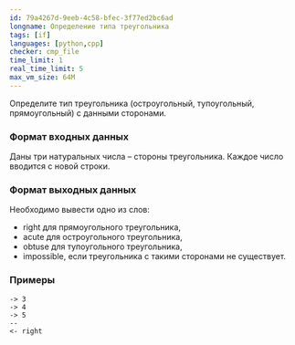 ```yaml
---
id: 79a4267d-9eeb-4c58-bfec-3f77ed2bc6ad
longname: Определение типа треугольника
tags: [if]
languages: [python,cpp]
checker: cmp_file
time_limit: 1
real_time_limit: 5
max_vm_size: 64M
---
```



Определите тип треугольника (остроугольный, тупоугольный, прямоугольный) с данными сторонами.

### Формат входных данных

Даны три натуральных числа – стороны треугольника. Каждое число вводится с новой строки.

### Формат выходных данных

Необходимо вывести одно из слов:
* right для прямоугольного треугольника,
* acute для остроугольного треугольника,
* obtuse для тупоугольного треугольника,
* impossible, если треугольника с такими сторонами не существует.

### Примеры

```
-> 3
-> 4
-> 5
--
<- right
```
